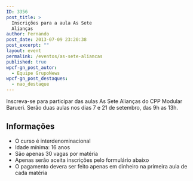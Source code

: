 ```yaml
---
ID: 3356
post_title: >
  Inscrições para a aula As Sete
  Alianças
author: Fernando
post_date: 2013-07-09 23:20:38
post_excerpt: ""
layout: event
permalink: /eventos/as-sete-aliancas
published: true
wpcf-gn_post_autor:
  - Equipe GrupoNews
wpcf-gn_post_destaques:
  - nao_destaque
---
```

Inscreva-se para participar das aulas As Sete Alianças do CPP Modular Barueri. Serão duas aulas nos dias 7 e 21 de setembro, das 9h as 13h.
<h2>Informações</h2>
<ul>
	<li>O curso é interdenominacional</li>
	<li>Idade mínima: 16 anos</li>
	<li>São apenas 30 vagas por matéria</li>
	<li>Apenas serão aceita inscrições pelo formulário abaixo</li>
	<li>O pagamento devera ser feito apenas em dinheiro na primeira aula de cada matéria</li>
</ul>
